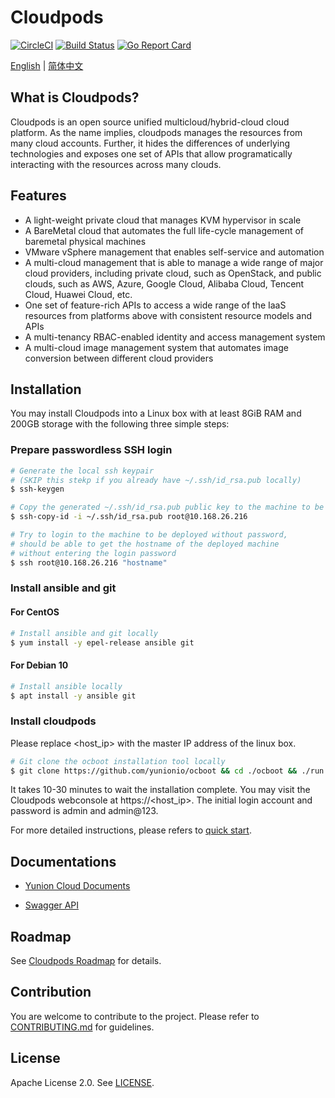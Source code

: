 # Cloudpods

[![CircleCI](https://circleci.com/gh/yunionio/yunioncloud.svg?style=svg)](https://circleci.com/gh/yunionio/yunioncloud) 
[![Build Status](https://travis-ci.com/yunionio/yunioncloud.svg?branch=master)](https://travis-ci.com/yunionio/yunioncloud/branches) 
[![Go Report Card](https://goreportcard.com/badge/github.com/yunionio/yunioncloud)](https://goreportcard.com/report/github.com/yunionio/yunioncloud) 

[English](./README.md) | [简体中文](./README-CN.md)

## What is Cloudpods?

Cloudpods is an open source unified multicloud/hybrid-cloud cloud platform. As the name implies, cloudpods manages the resources from many cloud accounts. Further, it hides the differences of underlying technologies and exposes one set of APIs that allow programatically interacting with the resources across many clouds.

## Features

* A light-weight private cloud that manages KVM hypervisor in scale
* A BareMetal cloud that automates the full life-cycle management of baremetal physical machines
* VMware vSphere management that enables self-service and automation
* A multi-cloud management that is able to manage a wide range of major cloud providers, including private cloud, such as OpenStack, and public clouds, such as AWS, Azure, Google Cloud, Alibaba Cloud, Tencent Cloud, Huawei Cloud, etc.
* One set of feature-rich APIs to access a wide range of the IaaS resources from platforms above with consistent resource models and APIs
* A multi-tenancy RBAC-enabled identity and access management system
* A multi-cloud image management system that automates image conversion between different cloud providers

## Installation

You may install Cloudpods into a Linux box with at least 8GiB RAM and 200GB storage with the following three simple steps:

### Prepare passwordless SSH login

```bash
# Generate the local ssh keypair
# (SKIP this stekp if you already have ~/.ssh/id_rsa.pub locally)
$ ssh-keygen

# Copy the generated ~/.ssh/id_rsa.pub public key to the machine to be deployed
$ ssh-copy-id -i ~/.ssh/id_rsa.pub root@10.168.26.216

# Try to login to the machine to be deployed without password,
# should be able to get the hostname of the deployed machine
# without entering the login password
$ ssh root@10.168.26.216 "hostname"
```
### Install ansible and git

#### For CentOS
```bash
# Install ansible and git locally
$ yum install -y epel-release ansible git
```
#### For Debian 10
```bash
# Install ansible locally
$ apt install -y ansible git
```

### Install cloudpods

Please replace <host_ip> with the master IP address of the linux box.

```bash
# Git clone the ocboot installation tool locally
$ git clone https://github.com/yunionio/ocboot && cd ./ocboot && ./run.py <host_ip>
```

It takes 10-30 minutes to wait the installation complete. You may visit the Cloudpods webconsole at https://<host_ip>. The initial login account and password is admin and admin@123.

For more detailed instructions, please refers to [quick start](https://docs.yunion.io/en/docs/quickstart/).

## Documentations

- [Yunion Cloud Documents](https://docs.yunion.io/en)

- [Swagger API](https://docs.yunion.io/en/docs/swagger/)

## Roadmap

See [Cloudpods Roadmap](https://docs.yunion.io/en/docs/roadmap/) for details.

## Contribution

You are welcome to contribute to the project. Please refer to [CONTRIBUTING.md](./CONTRIBUTING.md) for guidelines.

## License

Apache License 2.0. See [LICENSE](./LICENSE).
